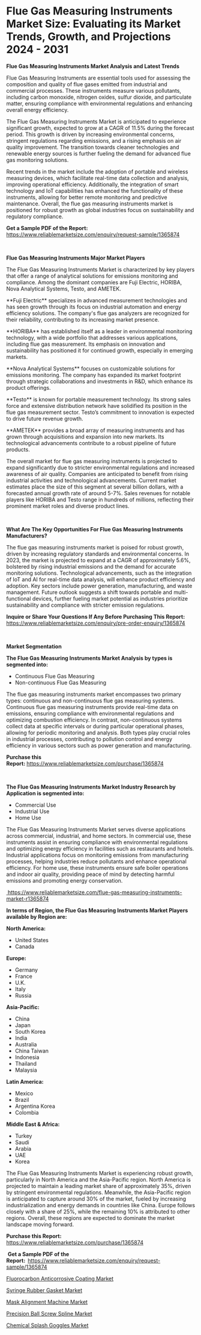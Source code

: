 <p><h1>Flue Gas Measuring Instruments Market Size: Evaluating its Market Trends, Growth, and Projections 2024 - 2031</h1></p><p><strong>Flue Gas Measuring Instruments Market Analysis and Latest Trends</strong></p>
<p><p>Flue Gas Measuring Instruments are essential tools used for assessing the composition and quality of flue gases emitted from industrial and commercial processes. These instruments measure various pollutants, including carbon monoxide, nitrogen oxides, sulfur dioxide, and particulate matter, ensuring compliance with environmental regulations and enhancing overall energy efficiency. </p><p>The Flue Gas Measuring Instruments Market is anticipated to experience significant growth, expected to grow at a CAGR of 11.5% during the forecast period. This growth is driven by increasing environmental concerns, stringent regulations regarding emissions, and a rising emphasis on air quality improvement. The transition towards cleaner technologies and renewable energy sources is further fueling the demand for advanced flue gas monitoring solutions.</p><p>Recent trends in the market include the adoption of portable and wireless measuring devices, which facilitate real-time data collection and analysis, improving operational efficiency. Additionally, the integration of smart technology and IoT capabilities has enhanced the functionality of these instruments, allowing for better remote monitoring and predictive maintenance. Overall, the flue gas measuring instruments market is positioned for robust growth as global industries focus on sustainability and regulatory compliance.</p></p>
<p><strong>Get a Sample PDF of the Report:&nbsp;</strong> <a href="https://www.reliablemarketsize.com/enquiry/request-sample/1365874?utm_campaign=1133&utm_medium=2&utm_source=Github&utm_content=ia&utm_term=06122024&utm_id=flue-gas-measuring-instruments">https://www.reliablemarketsize.com/enquiry/request-sample/1365874</a></p>
<p>&nbsp;</p>
<p><strong>Flue Gas Measuring Instruments Major Market Players</strong></p>
<p><p>The Flue Gas Measuring Instruments Market is characterized by key players that offer a range of analytical solutions for emissions monitoring and compliance. Among the dominant companies are Fuji Electric, HORIBA, Nova Analytical Systems, Testo, and AMETEK.</p><p>**Fuji Electric** specializes in advanced measurement technologies and has seen growth through its focus on industrial automation and energy efficiency solutions. The company's flue gas analyzers are recognized for their reliability, contributing to its increasing market presence. </p><p>**HORIBA** has established itself as a leader in environmental monitoring technology, with a wide portfolio that addresses various applications, including flue gas measurement. Its emphasis on innovation and sustainability has positioned it for continued growth, especially in emerging markets.</p><p>**Nova Analytical Systems** focuses on customizable solutions for emissions monitoring. The company has expanded its market footprint through strategic collaborations and investments in R&D, which enhance its product offerings.</p><p>**Testo** is known for portable measurement technology. Its strong sales force and extensive distribution network have solidified its position in the flue gas measurement sector. Testo’s commitment to innovation is expected to drive future revenue growth.</p><p>**AMETEK** provides a broad array of measuring instruments and has grown through acquisitions and expansion into new markets. Its technological advancements contribute to a robust pipeline of future products.</p><p>The overall market for flue gas measuring instruments is projected to expand significantly due to stricter environmental regulations and increased awareness of air quality. Companies are anticipated to benefit from rising industrial activities and technological advancements. Current market estimates place the size of this segment at several billion dollars, with a forecasted annual growth rate of around 5-7%. Sales revenues for notable players like HORIBA and Testo range in hundreds of millions, reflecting their prominent market roles and diverse product lines.</p></p>
<p>&nbsp;</p>
<p><strong>What Are The Key Opportunities For Flue Gas Measuring Instruments Manufacturers?</strong></p>
<p><p>The flue gas measuring instruments market is poised for robust growth, driven by increasing regulatory standards and environmental concerns. In 2023, the market is projected to expand at a CAGR of approximately 5.6%, bolstered by rising industrial emissions and the demand for accurate monitoring solutions. Technological advancements, such as the integration of IoT and AI for real-time data analysis, will enhance product efficiency and adoption. Key sectors include power generation, manufacturing, and waste management. Future outlook suggests a shift towards portable and multi-functional devices, further fueling market potential as industries prioritize sustainability and compliance with stricter emission regulations.</p></p>
<p><strong>Inquire or Share Your Questions If Any Before Purchasing This Report:</strong> <a href="https://www.reliablemarketsize.com/enquiry/pre-order-enquiry/1365874?utm_campaign=1133&utm_medium=2&utm_source=Github&utm_content=ia&utm_term=06122024&utm_id=flue-gas-measuring-instruments">https://www.reliablemarketsize.com/enquiry/pre-order-enquiry/1365874</a></p>
<p>&nbsp;</p>
<p><strong>Market Segmentation</strong></p>
<p><strong>The Flue Gas Measuring Instruments Market Analysis by types is segmented into:</strong></p>
<p><ul><li>Continuous Flue Gas Measuring</li><li>Non-continuous Flue Gas Measuring</li></ul></p>
<p><p>The flue gas measuring instruments market encompasses two primary types: continuous and non-continuous flue gas measuring systems. Continuous flue gas measuring instruments provide real-time data on emissions, ensuring compliance with environmental regulations and optimizing combustion efficiency. In contrast, non-continuous systems collect data at specific intervals or during particular operational phases, allowing for periodic monitoring and analysis. Both types play crucial roles in industrial processes, contributing to pollution control and energy efficiency in various sectors such as power generation and manufacturing.</p></p>
<p><strong>Purchase this Report:&nbsp;</strong><a href="https://www.reliablemarketsize.com/purchase/1365874?utm_campaign=1133&utm_medium=2&utm_source=Github&utm_content=ia&utm_term=06122024&utm_id=flue-gas-measuring-instruments">https://www.reliablemarketsize.com/purchase/1365874</a></p>
<p>&nbsp;</p>
<p><strong>The Flue Gas Measuring Instruments Market Industry Research by Application is segmented into:</strong></p>
<p><ul><li>Commercial Use</li><li>Industrial Use</li><li>Home Use</li></ul></p>
<p><p>The Flue Gas Measuring Instruments Market serves diverse applications across commercial, industrial, and home sectors. In commercial use, these instruments assist in ensuring compliance with environmental regulations and optimizing energy efficiency in facilities such as restaurants and hotels. Industrial applications focus on monitoring emissions from manufacturing processes, helping industries reduce pollutants and enhance operational efficiency. For home use, these instruments ensure safe boiler operations and indoor air quality, providing peace of mind by detecting harmful emissions and promoting energy conservation.</p></p>
<p><a href="https://www.reliablemarketsize.com/flue-gas-measuring-instruments-market-r1365874?utm_campaign=1133&utm_medium=2&utm_source=Github&utm_content=ia&utm_term=06122024&utm_id=flue-gas-measuring-instruments">&nbsp;https://www.reliablemarketsize.com/flue-gas-measuring-instruments-market-r1365874</a></p>
<p><strong>In terms of Region, the Flue Gas Measuring Instruments Market Players available by Region are:</strong></p>
<p>
    <p> <strong> North America: </strong>
        <ul>
            <li>United States</li>
            <li>Canada</li>
        </ul>
        </p> 
    <p> <strong> Europe: </strong>
        <ul>
            <li>Germany</li>
            <li>France</li>
            <li>U.K.</li>
            <li>Italy</li>
            <li>Russia</li>
        </ul>
        </p> 
    <p> <strong> Asia-Pacific: </strong>
        <ul>
            <li>China</li>
            <li>Japan</li>
            <li>South Korea</li>
            <li>India</li>
            <li>Australia</li>
            <li>China Taiwan</li>
            <li>Indonesia</li>
            <li>Thailand</li>
            <li>Malaysia</li>
        </ul>
        </p> 
    <p> <strong> Latin America: </strong>
        <ul>
            <li>Mexico</li>
            <li>Brazil</li>
            <li>Argentina Korea</li>
            <li>Colombia</li>
        </ul>
        </p> 
    <p> <strong> Middle East & Africa: </strong>
        <ul>
            <li>Turkey</li>
            <li>Saudi</li>
            <li>Arabia</li>
            <li>UAE</li>
            <li>Korea</li>
        </ul>
    </p>
    </p>
<p><p>The Flue Gas Measuring Instruments Market is experiencing robust growth, particularly in North America and the Asia-Pacific region. North America is projected to maintain a leading market share of approximately 35%, driven by stringent environmental regulations. Meanwhile, the Asia-Pacific region is anticipated to capture around 30% of the market, fueled by increasing industrialization and energy demands in countries like China. Europe follows closely with a share of 25%, while the remaining 10% is attributed to other regions. Overall, these regions are expected to dominate the market landscape moving forward.</p></p>
<p><strong>Purchase this Report: </strong><a href="https://www.reliablemarketsize.com/purchase/1365874?utm_campaign=1133&utm_medium=2&utm_source=Github&utm_content=ia&utm_term=06122024&utm_id=flue-gas-measuring-instruments">https://www.reliablemarketsize.com/purchase/1365874</a></p>
<p>&nbsp;<strong>Get a Sample PDF of the Report:&nbsp;&nbsp;</strong><a href="https://www.reliablemarketsize.com/enquiry/request-sample/1365874?utm_campaign=1133&utm_medium=2&utm_source=Github&utm_content=ia&utm_term=06122024&utm_id=flue-gas-measuring-instruments">https://www.reliablemarketsize.com/enquiry/request-sample/1365874</a></p>
<p><strong></strong></p>
<p><p><a href="https://issuu.com/reportprime-2/docs/fluorocarbon-anticorrosive-coating-market-size-203?utm_campaign=1133&utm_medium=2&utm_source=Github&utm_content=ia&utm_term=06122024&utm_id=flue-gas-measuring-instruments">Fluorocarbon Anticorrosive Coating Market</a></p><p><a href="https://www.linkedin.com/pulse/acomprehensive-analysis-onthe-sizedynamicsand-expected-development-kqpge?utm_campaign=1133&utm_medium=2&utm_source=Github&utm_content=ia&utm_term=06122024&utm_id=flue-gas-measuring-instruments">Syringe Rubber Gasket Market</a></p><p><a href="https://issuu.com/reportprime-2/docs/mask-alignment-machine-market-size-2030.pptx?utm_campaign=1133&utm_medium=2&utm_source=Github&utm_content=ia&utm_term=06122024&utm_id=flue-gas-measuring-instruments">Mask Alignment Machine Market</a></p><p><a href="https://github.com/WillieWoodard/Market-Research-Report-List-7/blob/main/precision-ball-screw-spline-market.md?utm_campaign=1133&utm_medium=2&utm_source=Github&utm_content=ia&utm_term=06122024&utm_id=flue-gas-measuring-instruments">Precision Ball Screw Spline Market</a></p><p><a href="https://www.linkedin.com/pulse/according-latest-chemical-splash-goggles-market-forecast-wrxve?utm_campaign=1133&utm_medium=2&utm_source=Github&utm_content=ia&utm_term=06122024&utm_id=flue-gas-measuring-instruments">Chemical Splash Goggles Market</a></p></p>